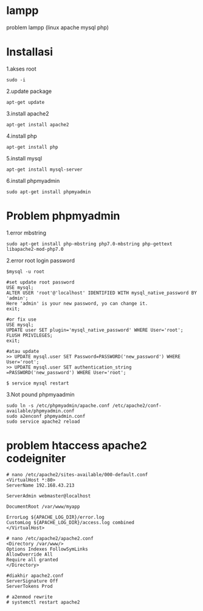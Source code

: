 # lampp
problem lampp (linux apache mysql php)
# Installasi
1.akses root
```
sudo -i
```
2.update package
```
apt-get update
```
3.install apache2
```
apt-get install apache2
```
4.install php
```
apt-get install php
```
5.install mysql
```
apt-get install mysql-server
```
6.install phpmyadmin
```
sudo apt-get install phpmyadmin
```

# Problem phpmyadmin
1.error mbstring
```
sudo apt-get install php-mbstring php7.0-mbstring php-gettext libapache2-mod-php7.0
```
2.error root login password
```
$mysql -u root

#set update root password
USE mysql;
ALTER USER 'root'@'localhost' IDENTIFIED WITH mysql_native_password BY 'admin';
Here 'admin' is your new password, yo can change it.
exit;

#or fix use 
USE mysql;
UPDATE user SET plugin='mysql_native_password' WHERE User='root';
FLUSH PRIVILEGES;
exit;

#atau update
>> UPDATE mysql.user SET Password=PASSWORD('new_password') WHERE User='root';
>> UPDATE mysql.user SET authentication_string =PASSWORD('new_password') WHERE User='root';

$ service mysql restart
```
3.Not pound phpmyaadmin
```
sudo ln -s /etc/phpmyadmin/apache.conf /etc/apache2/conf-available/phpmyadmin.conf
sudo a2enconf phpmyadmin.conf
sudo service apache2 reload
```
# problem htaccess apache2 codeigniter
```
# nano /etc/apache2/sites-available/000-default.conf
<VirtualHost *:80>
ServerName 192.168.43.213

ServerAdmin webmaster@localhost

DocumentRoot /var/www/myapp

ErrorLog ${APACHE_LOG_DIR}/error.log
CustomLog ${APACHE_LOG_DIR}/access.log combined
</VirtualHost>

# nano /etc/apache2/apache2.conf
<Directory /var/www/>
Options Indexes FollowSymLinks
AllowOverride All
Require all granted
</Directory>

#diakhir apache2.conf
ServerSignature Off
ServerTokens Prod

# a2enmod rewrite
# systemctl restart apache2

```
